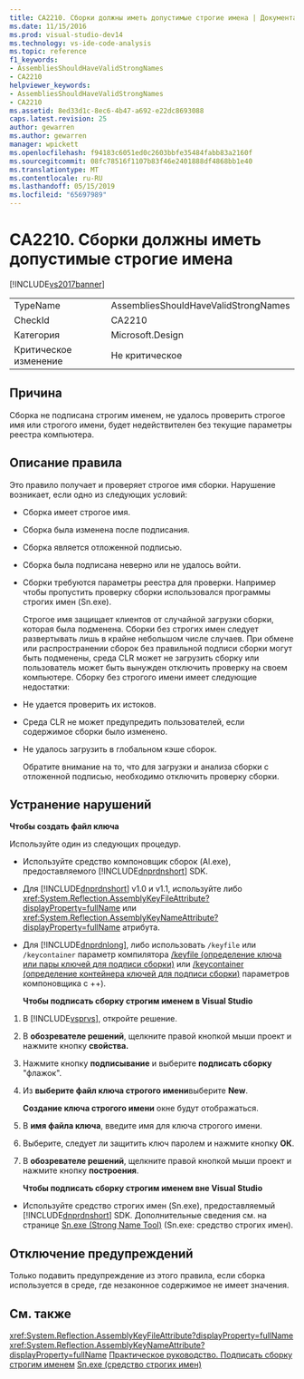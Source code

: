 ```yaml
---
title: CA2210. Сборки должны иметь допустимые строгие имена | Документация Майкрософт
ms.date: 11/15/2016
ms.prod: visual-studio-dev14
ms.technology: vs-ide-code-analysis
ms.topic: reference
f1_keywords:
- AssembliesShouldHaveValidStrongNames
- CA2210
helpviewer_keywords:
- AssembliesShouldHaveValidStrongNames
- CA2210
ms.assetid: 8ed33d1c-8ec6-4b47-a692-e22dc8693088
caps.latest.revision: 25
author: gewarren
ms.author: gewarren
manager: wpickett
ms.openlocfilehash: f94183c6051ed0c2603bbfe35484fabb83a2160f
ms.sourcegitcommit: 08fc78516f1107b83f46e2401888df4868bb1e40
ms.translationtype: MT
ms.contentlocale: ru-RU
ms.lasthandoff: 05/15/2019
ms.locfileid: "65697989"
---
```

# <a name="ca2210-assemblies-should-have-valid-strong-names"></a>CA2210. Сборки должны иметь допустимые строгие имена
[!INCLUDE[vs2017banner](../includes/vs2017banner.md)]

|||
|-|-|
|TypeName|AssembliesShouldHaveValidStrongNames|
|CheckId|CA2210|
|Категория|Microsoft.Design|
|Критическое изменение|Не критическое|

## <a name="cause"></a>Причина
 Сборка не подписана строгим именем, не удалось проверить строгое имя или строгого имени, будет недействителен без текущие параметры реестра компьютера.

## <a name="rule-description"></a>Описание правила
 Это правило получает и проверяет строгое имя сборки. Нарушение возникает, если одно из следующих условий:

- Сборка имеет строгое имя.

- Сборка была изменена после подписания.

- Сборка является отложенной подписью.

- Сборка была подписана неверно или не удалось войти.

- Сборки требуются параметры реестра для проверки. Например чтобы пропустить проверку сборки использовался программы строгих имен (Sn.exe).

  Строгое имя защищает клиентов от случайной загрузки сборки, которая была подменена. Сборки без строгих имен следует развертывать лишь в крайне небольшом числе случаев. При обмене или распространении сборок без правильной подписи сборки могут быть подменены, среда CLR может не загрузить сборку или пользователь может быть вынужден отключить проверку на своем компьютере. Сборку без строгого имени имеет следующие недостатки:

- Не удается проверить их истоков.

- Среда CLR не может предупредить пользователей, если содержимое сборки было изменено.

- Не удалось загрузить в глобальном кэше сборок.

  Обратите внимание на то, что для загрузки и анализа сборки с отложенной подписью, необходимо отключить проверку сборки.

## <a name="how-to-fix-violations"></a>Устранение нарушений
 **Чтобы создать файл ключа**

 Используйте один из следующих процедур.

- Используйте средство компоновщик сборок (Al.exe), предоставляемого [!INCLUDE[dnprdnshort](../includes/dnprdnshort-md.md)] SDK.

- Для [!INCLUDE[dnprdnshort](../includes/dnprdnshort-md.md)] v1.0 и v1.1, используйте либо <xref:System.Reflection.AssemblyKeyFileAttribute?displayProperty=fullName> или <xref:System.Reflection.AssemblyKeyNameAttribute?displayProperty=fullName> атрибута.

- Для [!INCLUDE[dnprdnlong](../includes/dnprdnlong-md.md)], либо использовать `/keyfile` или `/keycontainer` параметр компилятора [/keyfile (определение ключа или пары ключей для подписи сборки)](https://msdn.microsoft.com/library/9b71f8c0-541c-4fe5-a0c7-9364f42ecb06) или  [ /keycontainer (определение контейнера ключей для подписи сборки)](https://msdn.microsoft.com/library/94882d12-b77a-49c7-96d0-18a31aee001e) параметров компоновщика с ++).

  **Чтобы подписать сборку строгим именем в Visual Studio**

1. В [!INCLUDE[vsprvs](../includes/vsprvs-md.md)], откройте решение.

2. В **обозревателе решений**, щелкните правой кнопкой мыши проект и нажмите кнопку **свойства.**

3. Нажмите кнопку **подписывание** и выберите **подписать сборку** "флажок".

4. Из **выберите файл ключа строгого имени**выберите **New**.

    **Создание ключа строгого имени** окне будут отображаться.

5. В **имя файла ключа**, введите имя для ключа строгого имени.

6. Выберите, следует ли защитить ключ паролем и нажмите кнопку **ОК**.

7. В **обозревателе решений**, щелкните правой кнопкой мыши проект и нажмите кнопку **построения**.

   **Чтобы подписать сборку строгим именем вне Visual Studio**

- Используйте средство строгих имен (Sn.exe), предоставляемый [!INCLUDE[dnprdnshort](../includes/dnprdnshort-md.md)] SDK. Дополнительные сведения см. на странице [Sn.exe (Strong Name Tool)](https://msdn.microsoft.com/library/c1d2b532-1b8e-4c7a-8ac5-53b801135ec6) (Sn.exe: средство строгих имен).

## <a name="when-to-suppress-warnings"></a>Отключение предупреждений
 Только подавить предупреждение из этого правила, если сборка используется в среде, где незаконное содержимое не имеет значения.

## <a name="see-also"></a>См. также
 <xref:System.Reflection.AssemblyKeyFileAttribute?displayProperty=fullName> <xref:System.Reflection.AssemblyKeyNameAttribute?displayProperty=fullName>
 [Практическое руководство. Подписать сборку строгим именем](https://msdn.microsoft.com/library/2c30799a-a826-46b4-a25d-c584027a6c67) [Sn.exe (средство строгих имен)](https://msdn.microsoft.com/library/c1d2b532-1b8e-4c7a-8ac5-53b801135ec6)
